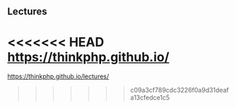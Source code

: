 ## Lectures

<<<<<<< HEAD
https://thinkphp.github.io/
=======
https://thinkphp.github.io/lectures/
>>>>>>> c09a3cf789cdc3226f0a9d31deafa13cfedce1c5
